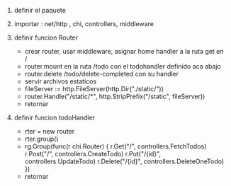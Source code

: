 1) definir el paquete

2) importar : net/http , chi, controllers, middleware

3) definir funcion Router
    - crear router, usar middleware, asignar home handler a la ruta get en / 
    - router.mount en la ruta /todo con el todohandler definido aca abajo
    - router.delete /todo/delete-completed con su handler
    - servir archivos estaticos
    - fileServer := http.FileServer(http.Dir("./static/"))
	- router.Handle("/static/*", http.StripPrefix("/static", fileServer))
    - retornar


3) definir funcion todoHandler
    - rter = new router
    - rter.group()
    - rg.Group(func(r chi.Router) {
		r.Get("/", controllers.FetchTodos)
		r.Post("/", controllers.CreateTodo)
		r.Put("/{id}", controllers.UpdateTodo)
		r.Delete("/{id}", controllers.DeleteOneTodo)
	})
    - retornar